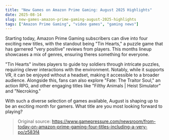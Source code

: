 ```yaml
---
title: "New Games on Amazon Prime Gaming: August 2025 Highlights"
date: 2025-08-14
slug: new-games-amazon-prime-gaming-august-2025-highlights
tags: ["Amazon Prime Gaming", "video games", "gaming news"]
---
```


Starting today, Amazon Prime Gaming subscribers can dive into four exciting new titles, with the standout being "Tin Hearts," a puzzle game that has garnered "very positive" reviews from players. This months lineup showcases a mix of genres, ensuring theres something for everyone.

"Tin Hearts" invites players to guide toy soldiers through intricate puzzles, requiring clever interactions with the environment. Notably, while it supports VR, it can be enjoyed without a headset, making it accessible to a broader audience. Alongside this, fans can also explore "Fate: The Traitor Soul," an action RPG, and other engaging titles like "Filthy Animals | Heist Simulator" and "Necroking."

With such a diverse selection of games available, August is shaping up to be an exciting month for gamers. What title are you most looking forward to playing?
> Original source: https://www.gamepressure.com/newsroom/from-today-on-amazon-prime-gaming-four-titles-including-a-very-po/z583f4